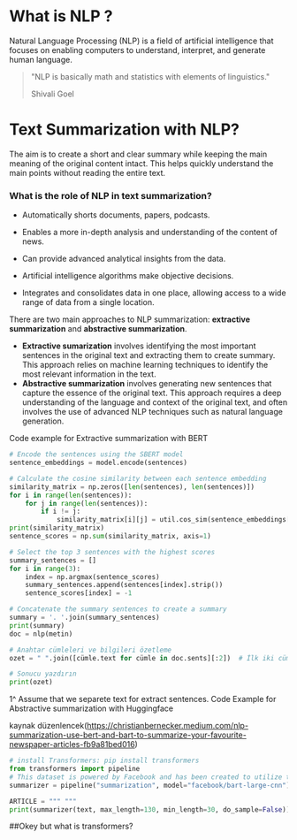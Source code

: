 # What is NLP ?
Natural Language Processing (NLP) is a field of artificial intelligence that focuses on enabling computers to understand, interpret, and generate human language.
> "NLP is basically math and statistics with elements of linguistics."
> 
> Shivali Goel
# Text Summarization with NLP?
The aim is to create a short and clear summary while keeping the main meaning of the original content intact. This helps quickly understand the main points without reading the entire text.
### What is the role of NLP in text summarization?
* Automatically shorts documents, papers, podcasts.

* Enables a more in-depth analysis and understanding of the content of news.

* Can provide advanced analytical insights from the data.
* Artificial intelligence algorithms make objective decisions.
* Integrates and consolidates data in one place, allowing access to a wide range of data from a single location.

There are two main approaches to NLP summarization: **extractive summarization** and **abstractive summarization**.
* **Extractive sumarization** involves identifying the most important sentences in the original text and extracting them to create summary. This approach relies on machine learning techniques to identify the most relevant information in the text.
* **Abstractive summarization** involves generating new sentences that capture the essence of the original text. This approach requires a deep understanding of the language and context of the original text, and often involves the use of advanced NLP techniques such as natural language generation.

Code example for Extractive summarization with BERT

```python
# Encode the sentences using the SBERT model
sentence_embeddings = model.encode(sentences)

# Calculate the cosine similarity between each sentence embedding
similarity_matrix = np.zeros([len(sentences), len(sentences)])
for i in range(len(sentences)):
    for j in range(len(sentences)):
        if i != j:
            similarity_matrix[i][j] = util.cos_sim(sentence_embeddings[i], sentence_embeddings[j])
print(similarity_matrix)
sentence_scores = np.sum(similarity_matrix, axis=1)

# Select the top 3 sentences with the highest scores
summary_sentences = []
for i in range(3):
    index = np.argmax(sentence_scores)
    summary_sentences.append(sentences[index].strip())
    sentence_scores[index] = -1

# Concatenate the summary sentences to create a summary
summary = '. '.join(summary_sentences)
print(summary)
doc = nlp(metin)

# Anahtar cümleleri ve bilgileri özetleme
ozet = " ".join([cümle.text for cümle in doc.sents][:2])  # İlk iki cümleyi alarak özetleme

# Sonucu yazdırın
print(ozet)
```
1^ Assume that we separete text for extract sentences.
Code Example for Abstractive summarization with Huggingface

kaynak düzenlencek(https://christianbernecker.medium.com/nlp-summarization-use-bert-and-bart-to-summarize-your-favourite-newspaper-articles-fb9a81bed016)
```python
# install Transformers: pip install transformers
from transformers import pipeline
# This dataset is powered by Facebook and has been created to utilize the large dataset of CNN and Daily Mail.
summarizer = pipeline("summarization", model="facebook/bart-large-cnn")

ARTICLE = """ """
print(summarizer(text, max_length=130, min_length=30, do_sample=False))
```
##Okey but what is transformers?
